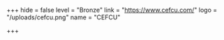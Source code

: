 +++
hide = false
level = "Bronze"
link = "https://www.cefcu.com/"
logo = "/uploads/cefcu.png"
name = "CEFCU"

+++
